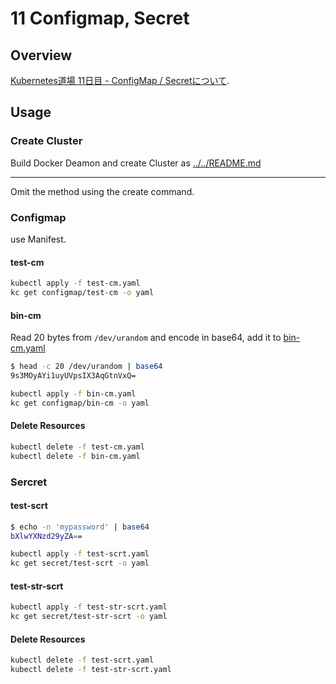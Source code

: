 # 11 Configmap, Secret

## Overview

[Kubernetes道場 11日目 - ConfigMap / Secretについて](https://cstoku.dev/posts/2018/k8sdojo-11/).  

## Usage

### Create Cluster

Build Docker Deamon and create Cluster as [../../README.md](../../README.md#usage)

---
Omit the method using the create command.

### Configmap

use Manifest.  

#### test-cm

```sh
kubectl apply -f test-cm.yaml
kc get configmap/test-cm -o yaml
```

#### bin-cm

 Read 20 bytes from `/dev/urandom` and encode in base64, add it to [bin-cm.yaml](bin-cm.yaml#L6)

```sh
$ head -c 20 /dev/urandom | base64
9s3MOyAYi1uyUVpsIX3AqGtnVxQ=
```

```sh
kubectl apply -f bin-cm.yaml
kc get configmap/bin-cm -o yaml
```

#### Delete Resources

```sh
kubectl delete -f test-cm.yaml
kubectl delete -f bin-cm.yaml
```

### Sercret

#### test-scrt

```sh
$ echo -n 'mypassword' | base64
bXlwYXNzd29yZA==
```

```sh
kubectl apply -f test-scrt.yaml
kc get secret/test-scrt -o yaml
```

#### test-str-scrt

```sh
kubectl apply -f test-str-scrt.yaml
kc get secret/test-str-scrt -o yaml
```

#### Delete Resources

```sh
kubectl delete -f test-scrt.yaml
kubectl delete -f test-str-scrt.yaml
```

